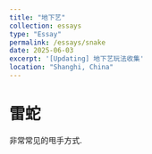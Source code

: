```yaml
---
title: "地下艺"
collection: essays
type: "Essay"
permalink: /essays/snake
date: 2025-06-03
excerpt: '[Updating] 地下艺玩法收集'
location: "Shanghi, China"
---
```


# 雷蛇

非常常见的甩手方式.